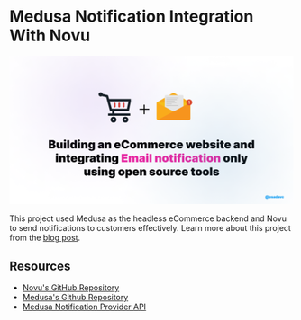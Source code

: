 # Medusa Notification Integration With Novu

![Blog cover](/images/cover.png)

This project used Medusa as the headless eCommerce backend and Novu to send notifications to customers effectively. Learn more about this project from the [blog post](https://).

## Resources

- [Novu's GitHub Repository](https://github.com/novuhq/novu)
- [Medusa's Github Repository](https://github.com/medusajs/medusa)
- [Medusa Notification Provider API](https://docs.medusajs.com/development/notification/create-notification-provider)
